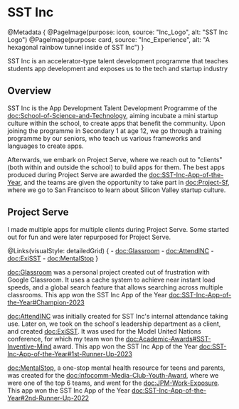 # SST Inc

@Metadata {
    @PageImage(purpose: icon, source: "Inc_Logo", alt: "SST Inc Logo")
    @PageImage(purpose: card, source: "Inc_Experience", alt: "A hexagonal rainbow tunnel inside of SST Inc")
}

SST Inc is an accelerator-type talent development programme that teaches students app development and exposes us to the tech and startup industry

## Overview

SST Inc is the App Development Talent Development Programme of the <doc:School-of-Science-and-Technology>, aiming incubate
a mini startup culture within the school, to create apps that benefit the community. Upon joining the programme in 
Secondary 1 at age 12, we go through a training programme by our seniors, who teach us various frameworks and languages to
create apps.

Afterwards, we embark on Project Serve, where we reach out to "clients" (both within and outside the school) to build apps
for them. The best apps produced during Project Serve are awarded the <doc:SST-Inc-App-of-the-Year>, and the teams are
given the opportunity to take part in <doc:Project-Sf>, where we go to San Francisco to learn about Silicon Valley startup 
culture.

## Project Serve

I made multiple apps for multiple clients during Project Serve. Some started out for fun and were later repurposed
for Project Serve.

@Links(visualStyle: detailedGrid) {
    - <doc:Glassroom>
    - <doc:AttendINC>
    - <doc:ExiSST>
    - <doc:MentalStop>
}

<doc:Glassroom> was a personal project created out of frustration with Google Classroom. It uses a cache system to achieve
near instant load speeds, and a global search feature that allows searching across multiple classrooms. This app won the 
SST Inc App of the Year <doc:SST-Inc-App-of-the-Year#Champion-2023>

<doc:AttendINC> was initially created for SST Inc's internal attendance taking use. Later on, we took on the school's
leadership department as a client, and created <doc:ExiSST>. It was used for the Model United Nations conference, for which
my team won the <doc:Academic-Awards#SST-Inventive-Mind> award. This app won the SST Inc App of the Year 
<doc:SST-Inc-App-of-the-Year#1st-Runner-Up-2023>

<doc:MentalStop>, a one-stop mental health resource for teens and parents, was created for the 
<doc:Infocomm-Media-Club-Youth-Award>, where we were one of the top 6 teams, and went for the <doc:JPM-Work-Exposure>.
This app won the SST Inc App of the Year <doc:SST-Inc-App-of-the-Year#2nd-Runner-Up-2022>